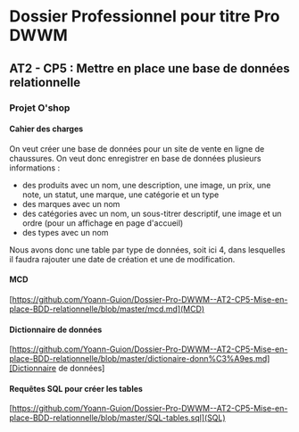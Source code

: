 # Dossier Professionnel pour titre Pro DWWM

## AT2 - CP5 : Mettre en place une base de données relationnelle

### Projet O'shop

#### Cahier des charges

On veut créer une base de données pour un site de vente en ligne de chaussures. On veut donc enregistrer en base de données plusieurs informations :

- des produits avec un nom, une description, une image, un prix, une note, un statut, une marque, une catégorie et un type
- des marques avec un nom
- des catégories avec un nom, un sous-titrer descriptif, une image et un ordre (pour un affichage en page d'accueil)
- des types avec un nom

Nous avons donc une table par type de données, soit ici 4, dans lesquelles il faudra rajouter une date de création et une de modification.

#### MCD

[https://github.com/Yoann-Guion/Dossier-Pro-DWWM--AT2-CP5-Mise-en-place-BDD-relationnelle/blob/master/mcd.md](MCD)

#### Dictionnaire de données

[https://github.com/Yoann-Guion/Dossier-Pro-DWWM--AT2-CP5-Mise-en-place-BDD-relationnelle/blob/master/dictionaire-donn%C3%A9es.md][Dictionnaire de données]

#### Requêtes SQL pour créer les tables

[https://github.com/Yoann-Guion/Dossier-Pro-DWWM--AT2-CP5-Mise-en-place-BDD-relationnelle/blob/master/SQL-tables.sql](SQL)
